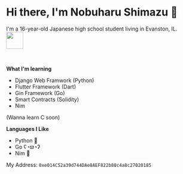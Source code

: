 # Hi there, I'm Nobuharu Shimazu 👋

I'm a 16-year-old Japanese high school student living in Evanston, IL.
<img src="https://user-images.githubusercontent.com/60306074/160750010-f3fe0b78-0090-4f61-be39-9a9ba9f29b3a.gif" width="45"> 
<!-- <img src="https://media.giphy.com/media/077i6AULCXc0FKTj9s/giphy.gif" width="45">  -->
<br>


**What I'm learning**
 - Django Web Framwork (Python)
 - Flutter Framework (Dart)
 - Gin Framework (Go)
 - Smart Contracts (Solidity)
 - Nim

(Wanna learn C soon)

**Languages I Like**
 - Python 🐍
 - Go ʕ◔ϖ◔ʔ
 - Nim 👑
<!-- 
[![Anurag's GitHub stats](https://github-readme-stats.vercel.app/api?username=bichanna&count_private=true&show_icons=true)](https://github.com/anuraghazra/github-readme-stats)

[![Top Langs](https://github-readme-stats.vercel.app/api/top-langs/?username=bichanna&layout=compact&langs_count=10)](https://github.com/anuraghazra/github-readme-stats)
 -->

My Address:
`0xe014C52a39d744DAe8AEF822b80c4a8c27020185`
